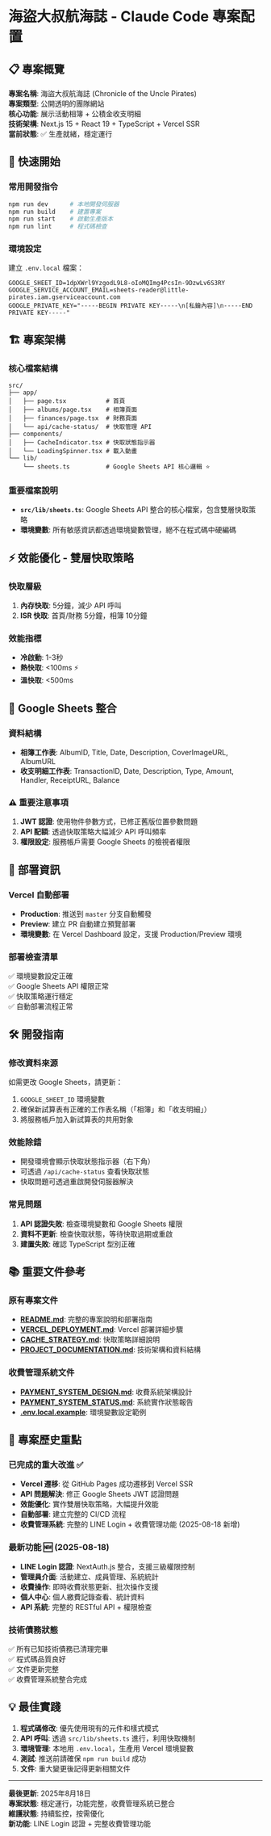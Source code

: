# 海盜大叔航海誌 - Claude Code 專案配置

## 📋 專案概覽

**專案名稱**: 海盜大叔航海誌 (Chronicle of the Uncle Pirates)  
**專案類型**: 公開透明的團隊網站  
**核心功能**: 展示活動相簿 + 公積金收支明細  
**技術架構**: Next.js 15 + React 19 + TypeScript + Vercel SSR  
**當前狀態**: ✅ 生產就緒，穩定運行

## 🚀 快速開始

### 常用開發指令
```bash
npm run dev      # 本地開發伺服器
npm run build    # 建置專案
npm run start    # 啟動生產版本
npm run lint     # 程式碼檢查
```

### 環境設定
建立 `.env.local` 檔案：
```env
GOOGLE_SHEET_ID=1dpXWrl9YzgodL9L8-oIoMQImg4PcsIn-9DzwLv6S3RY
GOOGLE_SERVICE_ACCOUNT_EMAIL=sheets-reader@little-pirates.iam.gserviceaccount.com
GOOGLE_PRIVATE_KEY="-----BEGIN PRIVATE KEY-----\n[私鑰內容]\n-----END PRIVATE KEY-----"
```

## 🏗 專案架構

### 核心檔案結構
```
src/
├── app/
│   ├── page.tsx           # 首頁
│   ├── albums/page.tsx    # 相簿頁面
│   ├── finances/page.tsx  # 財務頁面
│   └── api/cache-status/  # 快取管理 API
├── components/
│   ├── CacheIndicator.tsx # 快取狀態指示器
│   └── LoadingSpinner.tsx # 載入動畫
└── lib/
    └── sheets.ts          # Google Sheets API 核心邏輯 ⭐
```

### 重要檔案說明
- **`src/lib/sheets.ts`**: Google Sheets API 整合的核心檔案，包含雙層快取策略
- **環境變數**: 所有敏感資訊都透過環境變數管理，絕不在程式碼中硬編碼

## ⚡ 效能優化 - 雙層快取策略

### 快取層級
1. **內存快取**: 5分鐘，減少 API 呼叫
2. **ISR 快取**: 首頁/財務 5分鐘，相簿 10分鐘

### 效能指標
- **冷啟動**: 1-3秒
- **熱快取**: <100ms ⚡
- **溫快取**: <500ms

## 🔗 Google Sheets 整合

### 資料結構
- **相簿工作表**: AlbumID, Title, Date, Description, CoverImageURL, AlbumURL
- **收支明細工作表**: TransactionID, Date, Description, Type, Amount, Handler, ReceiptURL, Balance

### ⚠️ 重要注意事項
1. **JWT 認證**: 使用物件參數方式，已修正舊版位置參數問題
2. **API 配額**: 透過快取策略大幅減少 API 呼叫頻率
3. **權限設定**: 服務帳戶需要 Google Sheets 的檢視者權限

## 🚀 部署資訊

### Vercel 自動部署
- **Production**: 推送到 `master` 分支自動觸發
- **Preview**: 建立 PR 自動建立預覽部署
- **環境變數**: 在 Vercel Dashboard 設定，支援 Production/Preview 環境

### 部署檢查清單
✅ 環境變數設定正確  
✅ Google Sheets API 權限正常  
✅ 快取策略運行穩定  
✅ 自動部署流程正常  

## 🛠 開發指南

### 修改資料來源
如需更改 Google Sheets，請更新：
1. `GOOGLE_SHEET_ID` 環境變數
2. 確保新試算表有正確的工作表名稱（「相簿」和「收支明細」）
3. 將服務帳戶加入新試算表的共用對象

### 效能除錯
- 開發環境會顯示快取狀態指示器（右下角）
- 可透過 `/api/cache-status` 查看快取狀態
- 快取問題可透過重啟開發伺服器解決

### 常見問題
1. **API 認證失敗**: 檢查環境變數和 Google Sheets 權限
2. **資料不更新**: 檢查快取狀態，等待快取過期或重啟
3. **建置失敗**: 確認 TypeScript 型別正確

## 📚 重要文件參考

### 原有專案文件
- **[README.md](./README.md)**: 完整的專案說明和部署指南
- **[VERCEL_DEPLOYMENT.md](./VERCEL_DEPLOYMENT.md)**: Vercel 部署詳細步驟
- **[CACHE_STRATEGY.md](./CACHE_STRATEGY.md)**: 快取策略詳細說明
- **[PROJECT_DOCUMENTATION.md](./PROJECT_DOCUMENTATION.md)**: 技術架構和資料結構

### 收費管理系統文件
- **[PAYMENT_SYSTEM_DESIGN.md](./PAYMENT_SYSTEM_DESIGN.md)**: 收費系統架構設計
- **[PAYMENT_SYSTEM_STATUS.md](./PAYMENT_SYSTEM_STATUS.md)**: 系統實作狀態報告
- **[.env.local.example](./.env.local.example)**: 環境變數設定範例

## 🔄 專案歷史重點

### 已完成的重大改進 ✅
- **Vercel 遷移**: 從 GitHub Pages 成功遷移到 Vercel SSR
- **API 問題解決**: 修正 Google Sheets JWT 認證問題
- **效能優化**: 實作雙層快取策略，大幅提升效能
- **自動部署**: 建立完整的 CI/CD 流程
- **收費管理系統**: 完整的 LINE Login + 收費管理功能 (2025-08-18 新增)

### 最新功能 🆕 (2025-08-18)
- **LINE Login 認證**: NextAuth.js 整合，支援三級權限控制
- **管理員介面**: 活動建立、成員管理、系統統計
- **收費操作**: 即時收費狀態更新、批次操作支援
- **個人中心**: 個人繳費記錄查看、統計資料
- **API 系統**: 完整的 RESTful API + 權限檢查

### 技術債務狀態
✅ 所有已知技術債務已清理完畢  
✅ 程式碼品質良好  
✅ 文件更新完整  
✅ 收費管理系統整合完成  

## 💡 最佳實踐

1. **程式碼修改**: 優先使用現有的元件和樣式模式
2. **API 呼叫**: 透過 `src/lib/sheets.ts` 進行，利用快取機制
3. **環境管理**: 本地用 `.env.local`，生產用 Vercel 環境變數
4. **測試**: 推送前請確保 `npm run build` 成功
5. **文件**: 重大變更後記得更新相關文件

---

**最後更新**: 2025年8月18日  
**專案狀態**: 穩定運行，功能完整，收費管理系統已整合  
**維護狀態**: 持續監控，按需優化  
**新功能**: LINE Login 認證 + 完整收費管理功能